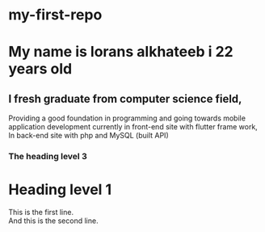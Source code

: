 # my-first-repo

# My name is lorans alkhateeb i 22 years old

## I fresh graduate from computer science field,

Providing a good foundation in programming and
going towards mobile application development
currently in front-end site with flutter frame work,
In back-end site with php and MySQL (built API)

### The heading level 3

# Heading level 1

This is the first line.  
And this is the second line.
